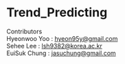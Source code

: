 # Trend_Predicting

Contributors</br>
Hyeonwoo Yoo : hyeon95y@gmail.com</br>
Sehee Lee : lsh9382@korea.ac.kr</br>
EuiSuk Chung : jasuchung@gmail.com</br>

